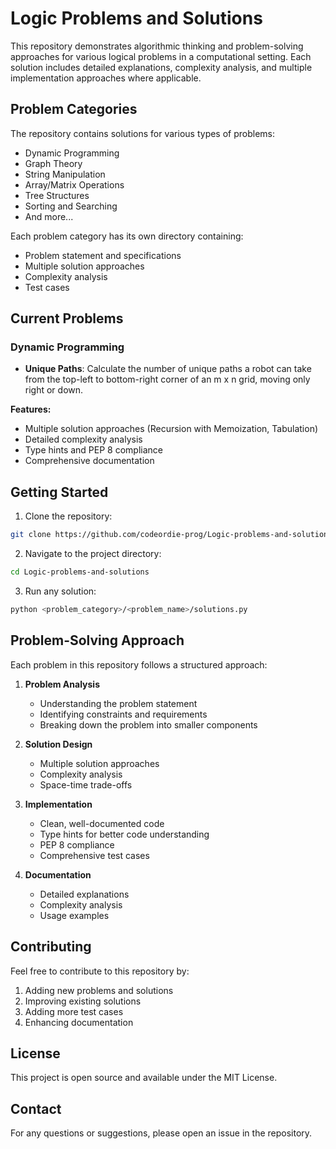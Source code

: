 # Logic Problems and Solutions

This repository demonstrates algorithmic thinking and problem-solving approaches for various logical problems in a computational setting. Each solution includes detailed explanations, complexity analysis, and multiple implementation approaches where applicable.

## Problem Categories

The repository contains solutions for various types of problems:

- Dynamic Programming
- Graph Theory
- String Manipulation
- Array/Matrix Operations
- Tree Structures
- Sorting and Searching
- And more...

Each problem category has its own directory containing:
- Problem statement and specifications
- Multiple solution approaches
- Complexity analysis
- Test cases

## Current Problems

### Dynamic Programming
- **Unique Paths**: Calculate the number of unique paths a robot can take from the top-left to bottom-right corner of an m x n grid, moving only right or down.

**Features:**
- Multiple solution approaches (Recursion with Memoization, Tabulation)
- Detailed complexity analysis
- Type hints and PEP 8 compliance
- Comprehensive documentation

## Getting Started

1. Clone the repository:
```bash
git clone https://github.com/codeordie-prog/Logic-problems-and-solutions.git
```

2. Navigate to the project directory:
```bash
cd Logic-problems-and-solutions
```

3. Run any solution:
```bash
python <problem_category>/<problem_name>/solutions.py
```

## Problem-Solving Approach

Each problem in this repository follows a structured approach:

1. **Problem Analysis**
   - Understanding the problem statement
   - Identifying constraints and requirements
   - Breaking down the problem into smaller components

2. **Solution Design**
   - Multiple solution approaches
   - Complexity analysis
   - Space-time trade-offs

3. **Implementation**
   - Clean, well-documented code
   - Type hints for better code understanding
   - PEP 8 compliance
   - Comprehensive test cases

4. **Documentation**
   - Detailed explanations
   - Complexity analysis
   - Usage examples

## Contributing

Feel free to contribute to this repository by:
1. Adding new problems and solutions
2. Improving existing solutions
3. Adding more test cases
4. Enhancing documentation

## License

This project is open source and available under the MIT License.

## Contact

For any questions or suggestions, please open an issue in the repository.
